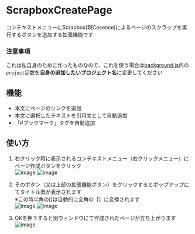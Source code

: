 # ScrapboxCreatePage
コンテキストメニューにScrapbox(現Cosence)によるページのスクラップを実行するボタンを追加する拡張機能です  

### 注意事項
これは私自身のために作ったものなので、これを使う場合は[background.js](https://github.com/IRespectAkari/ScrapboxCreatePage/blob/main/background.js)内の`project`定数を**自身の追加したいプロジェクト名**に変更してください  

## 機能
- 本文にページのリンクを追加
- 本文に選択したテキストを引用文として自動追加
- 「#ブックマーク」タグを自動追加

## 使い方
1. 右クリック時に表示されるコンテキストメニュー（右クリックメニュー）にページ作成ボタンをクリック  
![image](https://github.com/user-attachments/assets/341f9ce1-2950-44e6-9688-4087cc2f5822)
![image](https://github.com/user-attachments/assets/153bdcda-e332-44d8-be16-106fbb7094da)

1. そのボタン（又は上部の拡張機能ボタン）をクリックするとポップアップにてタイトル案が表示されます  
※この時半角の[]は自動的に全角の［］に変換されます  
![image](https://github.com/user-attachments/assets/7c20dec5-3cbd-4e52-8593-d9494cc9acdc)
![image](https://github.com/user-attachments/assets/b4b7cfec-08b2-4022-9d77-364be88af332)

3. OKを押下すると別ウィンドウにて作成されたページが立ち上がります  
![image](https://github.com/user-attachments/assets/de9b7a19-0657-41bc-98a8-adf2667049d2)
